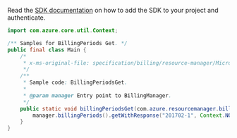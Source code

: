 Read the [SDK documentation](https://github.com/Azure/azure-sdk-for-java/blob/azure-resourcemanager-billing_1.0.0-beta.2/sdk/billing/azure-resourcemanager-billing/README.md) on how to add the SDK to your project and authenticate.

```java
import com.azure.core.util.Context;

/** Samples for BillingPeriods Get. */
public final class Main {
    /*
     * x-ms-original-file: specification/billing/resource-manager/Microsoft.Billing/preview/2018-03-01-preview/examples/BillingPeriodsGet.json
     */
    /**
     * Sample code: BillingPeriodsGet.
     *
     * @param manager Entry point to BillingManager.
     */
    public static void billingPeriodsGet(com.azure.resourcemanager.billing.BillingManager manager) {
        manager.billingPeriods().getWithResponse("201702-1", Context.NONE);
    }
}
```
